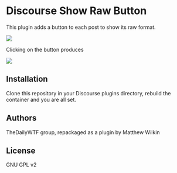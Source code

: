 # Discourse Show Raw Button

This plugin adds a button to each post to show its raw format.

![](https://raw.githubusercontent.com/cpradio/discourse-show-raw-button/master/screenshot.png)

Clicking on the button produces

![](https://raw.githubusercontent.com/cpradio/discourse-show-raw-button/master/screenshot-2.png)

## Installation

Clone this repository in your Discourse plugins directory, rebuild the container and you are all set.

## Authors

TheDailyWTF group, repackaged as a plugin by Matthew Wilkin

## License

GNU GPL v2